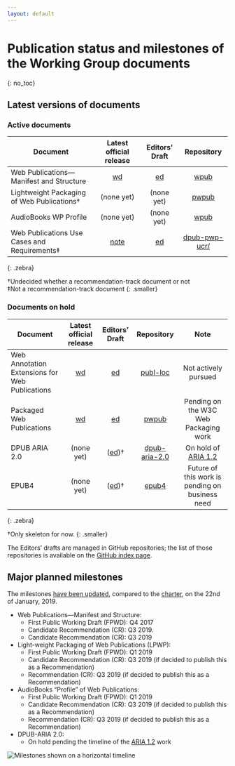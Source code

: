 ```yaml
---
layout: default
---
```


# Publication status and milestones of the Working Group documents
{: no_toc}

## Latest versions of documents

### Active documents

| Document | Latest official release | Editors’ Draft | Repository |
|----------|:-----------------------:|:--------------:|:----------:|
| Web Publications—Manifest and Structure       | [wd](https://www.w3.org/TR/wpub/) | [ed](https://w3c.github.io/wpub/)              | [wpub](https://github.com/w3c/wpub/) |
| Lightweight Packaging of Web Publications† | (none yet) | (none yet)         | [pwpub](https://github.com/w3c/pwpub/)                |
| AudioBooks WP Profile | (none yet) | (none yet)         | [wpub](https://github.com/w3c/wpub/)                |
| Web Publications Use Cases and Requirements‡ | [note](https://www.w3.org/TR/pwp-ucr/) | [ed](https://w3c.github.io/dpub-pwp-ucr/)| [dpub-pwp-ucr/](https://github.com/w3c/dpub-pwp-ucr//)                |
{: .zebra}

†Undecided whether a recommendation-track document or not  
‡Not a recommendation-track document
{: .smaller}

### Documents on hold

| Document | Latest official release | Editors’ Draft | Repository | Note |
|----------|:-----------------------:|:--------------:|:----------:|:----:|
| Web Annotation Extensions for Web Publications | [wd](https://www.w3.org/TR/wpub-ann/) | [ed](https://w3c.github.io/wpub-ann/) | [publ-loc](https://github.com/w3c/wpub-ann/) | Not actively pursued |
| Packaged Web Publications  | [wd](https://www.w3.org/TR/pwpub/) | [ed](https://w3c.github.io/pwpub/) | [pwpub](https://github.com/w3c/pwpub/) | Pending on the W3C Web Packaging work |
| DPUB ARIA 2.0     | (none yet) | ([ed](https://w3c.github.io/dpub-aria-2.0/))†  | [dpub-aria-2.0](https://github.com/w3c/dpub-aria-2.0) | On hold of [ARIA 1.2](https://w3c.github.io/aria/) |
| EPUB4             | (none yet) | ([ed](https://w3c.github.io/epub4/))†          | [epub4](https://github.com/w3c/epub4/)  | Future of this work is pending on business need |
{: .zebra}

†Only skeleton for now.
{: .smaller}

<!-- <div data-apiary="specifications"></div> -->

The Editors’ drafts are managed in GitHub repositories; the list of those repositories is available on the [GitHub index page](https://github.com/search?q=topic%3Apubl-wg+org%3Aw3c&type=Repositories).

## Major planned milestones

The milestones [have been updated](https://lists.w3.org/Archives/Public/public-publ-wg/2019Jan/0008.html), compared to the [charter](https://www.w3.org/2017/04/publ-wg-charter/#deliverables), on the 22nd of January, 2019.

* Web Publications—Manifest and Structure:
    * First Public Working Draft (FPWD): Q4 2017
    * Candidate Recommendation (CR): Q3 2019.
    * Candidate Recommendation (CR): Q3 2019
* Light-weight Packaging of Web Publications (LPWP):
    * First Public Working Draft (FPWD): Q1 2019
    * Candidate Recommendation (CR): Q3 2019 (if decided to publish this as a Recommendation)
    * Recommendation (CR): Q3 2019 (if decided to publish this as a Recommendation)
* AudioBooks “Profile” of Web Publications:
    * First Public Working Draft (FPWD): Q1 2019
    * Candidate Recommendation (CR): Q3 2019 (if decided to publish this as a Recommendation)
    * Recommendation (CR): Q3 2019 (if decided to publish this as a Recommendation)
* DPUB-ARIA 2.0:
    * On hold pending the timeline of the [ARIA 1.2](https://w3c.github.io/aria/) work

![Milestones shown on a horizontal timeline](https://www.w3.org/publishing/groups/publ-wg/assets/images/timeline.svg)
